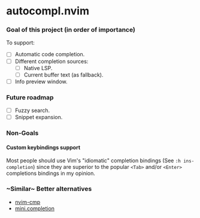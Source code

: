 # autocompl.nvim

### Goal of this project (in order of importance)
To support:
- [ ] Automatic code completion.
- [ ] Different completion sources:
    - [ ] Native LSP.
    - [ ] Current buffer text (as fallback).
- [ ] Info preview window.

### Future roadmap
- [ ] Fuzzy search.
- [ ] Snippet expansion.

### Non-Goals

#### Custom keybindings support
Most people should use Vim's "idiomatic" completion bindings (See `:h ins-completion`) since they are superior to the popular `<Tab>` and/or `<Enter>` completions bindings in my opinion.

### ~Similar~ Better alternatives
- [nvim-cmp](https://github.com/hrsh7th/nvim-cmp)
- [mini.completion](https://github.com/echasnovski/mini.completion)
